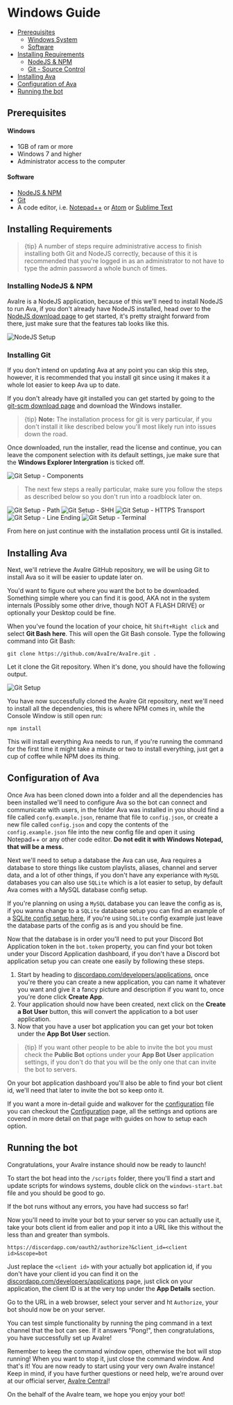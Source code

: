 # Windows Guide

- [Prerequisites](#prerequisites)
    - [Windows System](#windows)
    - [Software](#software)
- [Installing Requirements](#install-requirements)
    - [NodeJS & NPM](#install-node)
    - [Git - Source Control](#install-git)
- [Installing Ava](#install-ava)
- [Configuration of Ava](#configuration)
- [Running the bot](#running-the-bot)

<a name="prerequisites"></a>
## Prerequisites

<a name="windows"></a>
#### Windows

 * 1GB of ram or more
 * Windows 7 and higher
 * Administrator access to the computer

<a name="software"></a>
#### Software

 * [NodeJS & NPM](#install-node)
 * [Git](#install-git)
 * A code editor, i.e. [Notepad++](https://notepad-plus-plus.org/) or [Atom](https://atom.io/) or [Sublime Text](https://www.sublimetext.com/)

<a name="install-requirements"></a>
## Installing Requirements

> {tip} A number of steps require administrative access to finish installing both Git and NodeJS correctly, because of this it is recommended that you're logged in as an administrator to not have to type the admin password a whole bunch of times.

<a name="install-node"></a>
### Installing NodeJS & NPM

AvaIre is a NodeJS application, because of this we'll need to install NodeJS to run Ava, if you don't already have NodeJS installed, head over to the [NodeJS download page](https://nodejs.org/en/download/) to get started, it's pretty straight forward from there, just make sure that the features tab looks like this.

<img src="https://avairebot.com/assets/img/guides/nodejs-setup.png" alt="NodeJS Setup"> 

<a name="install-git"></a>
### Installing Git

If you don't intend on updating Ava at any point you can skip this step, however, it is recommended that you install git since using it makes it a whole lot easier to keep Ava up to date.

If you don't already have git installed you can get started by going to the [git-scm download page](https://git-scm.com/downloads) and download the Windows installer.

 > {tip} **Note:** The installation process for git is very particular, if you don't install it like described below you'll most likely run into issues down the road.

Once downloaded, run the installer, read the license and continue, you can leave the component selection with its default settings, jue make sure that the **Windows Explorer Intergration** is ticked off.

<img src="https://avairebot.com/assets/img/guides/git-setup-1.png" alt="Git Setup - Components">

> The next few steps a really particular, make sure you follow the steps as described below so you don't run into a roadblock later on.

<img src="https://avairebot.com/assets/img/guides/git-setup-2.png" alt="Git Setup - Path">
<img src="https://avairebot.com/assets/img/guides/git-setup-3.png" alt="Git Setup - SHH">
<img src="https://avairebot.com/assets/img/guides/git-setup-4.png" alt="Git Setup - HTTPS Transport">
<img src="https://avairebot.com/assets/img/guides/git-setup-5.png" alt="Git Setup - Line Ending">
<img src="https://avairebot.com/assets/img/guides/git-setup-6.png" alt="Git Setup - Terminal">

From here on just continue with the installation process until Git is installed.

<a name="install-ava"></a>
## Installing Ava

Next, we'll retrieve the AvaIre GitHub repository, we will be using Git to install Ava so it will be easier to update later on.

You'd want to figure out where you want the bot to be downloaded. Something simple where you can find it is good, AKA not in the system internals (Possibly some other drive, though NOT A FLASH DRIVE) or optionally your Desktop could be fine.

When you've found the location of your choice, hit `Shift+Right click` and select **Git Bash here**. This will open the Git Bash console. Type the following command into Git Bash:

    git clone https://github.com/AvaIre/AvaIre.git .

Let it clone the Git repository. When it's done, you should have the following output.

<img src="https://avairebot.com/assets/img/guides/ava-setup.png" alt="Git Setup">

You have now successfully cloned the AvaIre Git repository, next we'll need to install all the dependencies, this is where NPM comes in, while the Console Window is still open run:

    npm install

This will install everything Ava needs to run, if you're running the command for the first time it might take a minute or two to install everything, just get a cup of coffee while NPM does its thing.

<a name="configuration"></a>
## Configuration of Ava

Once Ava has been cloned down into a folder and all the dependencies has been installed we'll need to configure Ava so the bot can connect and communicate with users, in the folder Ava was installed in you should find a file called `confg.example.json`, rename that file to `config.json`, or create a new file called `config.json` and copy the contents of the `config.example.json` file into the new config file and open it using Notepad++ or any other code editor. **Do not edit it with Windows Notepad, that will be a mess.**

Next we'll need to setup a database the Ava can use, Ava requires a database to store things like custom playlists, aliases, channel and server data, and a lot of other things, if you don't have any experiance with `MySQL` databases you can also use `SQLite` which is a lot easier to setup, by default Ava comes with a MySQL database config setup.

If you're planning on using a `MySQL` database you can leave the config as is, if you wanna change to a `SQLite` database setup you can find an example of a [SQLite config setup here](https://gist.github.com/Senither/0f270f8b3579b96c0661c990b3d87fbf), if you're using `SQLite` config example just leave the database parts of the config as is and you should be fine.

Now that the database is in order you'll need to put your Discord Bot Application token in the `bot.token` property, you can find your bot token under your Discord Application dashboard, if you don't have a Discord bot application setup you can create one easily by following these steps.

 1. Start by heading to [discordapp.com/developers/applications](https://discordapp.com/developers/applications/me), once you're there you can create a new application, you can name it whatever you want and give it a fancy picture and description if you want to, once you're done click **Create App**.
 2. Your application should now have been created, next click on the **Create a Bot User** button, this will convert the application to a bot user application.
 3. Now that you have a user bot application you can get your bot token under the **App Bot User** section.

> {tip} If you want other people to be able to invite the bot you must check the **Public Bot** options under your **App Bot User** application settings, if you don't do that you will be the only one that can invite the bot to servers.

On your bot application dashboard you'll also be able to find your bot client id, we'll need that later to invite the bot so keep onto it.

If you want a more in-detail guide and walkover for the [configuration](/docs/{{version}}/configuration) file you can checkout the [Configuration](/docs/{{version}}/configuration) page, all the settings and options are covered in more detail on that page with guides on how to setup each option.

<a name="running-the-bot"></a>
## Running the bot

Congratulations, your AvaIre instance should now be ready to launch!

To start the bot head into the `/scripts` folder, there you'll find a start and update scripts for windows systems, double click on the `windows-start.bat` file and you should be good to go.

If the bot runs without any errors, you have had success so far!

Now you'll need to invite your bot to your server so you can actually use it, take your bots client id from ealier and pop it into a URL like this without the less than and greater than symbols.

    https://discordapp.com/oauth2/authorize?&client_id=<client id>&scope=bot

Just replace the `<client id>` with your actually bot application id, if you don't have your client id you can find it on the [discordapp.com/developers/applications](https://discordapp.com/developers/applications/me) page, just click on your application, the client ID is at the very top under the **App Details** section.

Go to the URL in a web browser, select your server and ht `Authorize`, your bot should now be on your server.

You can test simple functionality by running the ping command in a text channel that the bot can see. If it answers "Pong!", then congratulations, you have successfully set up AvaIre!

Remember to keep the command window open, otherwise the bot will stop running! When you want to stop it, just close the command window.
And that's it! You are now ready to start using your very own AvaIre instance!
Keep in mind, if you have further questions or need help, we're around over at our official server, [AvaIre Central](https://discord.gg/gt2FWER)!

On the behalf of the AvaIre team, we hope you enjoy your bot!
